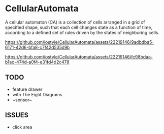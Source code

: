 # CellularAutomata
A cellular automaton (CA) is a collection of cells arranged in a grid of specified shape, such that each cell changes state as a function of time, according to a defined set of rules driven by the states of neighboring cells.

https://github.com/iostyle/CellularAutomata/assets/22219146/9adbdba5-6171-42d6-bfa8-c7f42d535d9b

https://github.com/iostyle/CellularAutomata/assets/22219146/fc98bdaa-b1ac-474d-a0f4-e31fd4d2c478

## TODO
- feature drawer
- with The Eight Diagrams
- ~sensor~

## ISSUES
- click area

